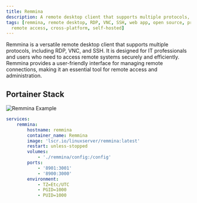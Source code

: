 ```yaml
---
title: Remmina
description: A remote desktop client that supports multiple protocols, including RDP, VNC, and SSH.
tags: [remmina, remote desktop, RDP, VNC, SSH, web app, open source, productivity, IT tools,
  remote access, cross-platform, self-hosted]
---
```


Remmina is a versatile remote desktop client that supports multiple protocols, including RDP, VNC, and SSH. It is designed for IT professionals and users who need to access remote systems securely and efficiently. Remmina provides a user-friendly interface for managing remote connections, making it an essential tool for remote access and administration.

## Portainer Stack

![Remmina Example](../images/remmina_example.png)

```yaml
services:
    remmina:
        hostname: remmina
        container_name: Remmina
        image: 'lscr.io/linuxserver/remmina:latest'
        restart: unless-stopped
        volumes:
            - './remmina/config:/config'
        ports:
            - '8901:3001'
            - '8900:3000'
        environment:
            - TZ=Etc/UTC
            - PGID=1000
            - PUID=1000
```

